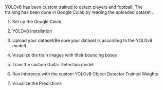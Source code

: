YOLOv8 has been custom trained to detect players and football. The training has been done in Google Colab by reading the uploaded dataset .

1. Set up the Google Colab

2. YOLOv8 Installation

3. Upload your dataset(Be sure your dataset is according to the YOLOv8 model)

4. Visualize the train images with their bounding boxes
   
5. Train the custom Guitar Detection model
   
6. Run Inference with the custom YOLOv8 Object Detector Trained Weights

7. Visualize the Predictions 
